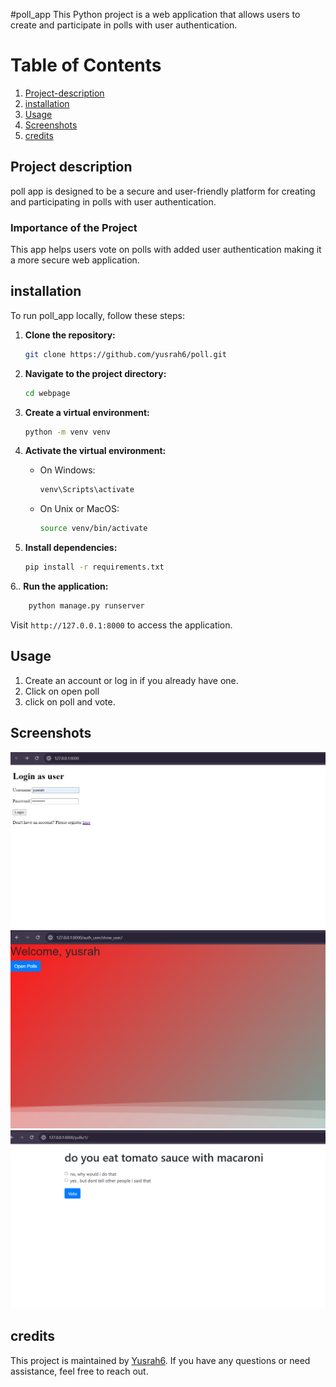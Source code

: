 #poll_app
This Python project is a web application that allows users to create and participate in polls with user authentication.

# Table of Contents

1. [Project-description](#Project-description)
2. [installation](#installation)
3. [Usage](#Usage)
4. [Screenshots](#Screenshots)
5. [credits](#credits)
## Project description
poll app is designed to be a secure and user-friendly platform for creating and participating in polls with user authentication. 
### Importance of the Project

This app helps users vote on polls with added user authentication making it a more secure web application.

## installation
To run poll_app locally, follow these steps:
1. **Clone the repository:**

    ```bash
    git clone https://github.com/yusrah6/poll.git
    ```

2. **Navigate to the project directory:**

    ```bash
    cd webpage
    ```

3. **Create a virtual environment:**

    ```bash
    python -m venv venv
    ```

4. **Activate the virtual environment:**

    - On Windows:

        ```bash
        venv\Scripts\activate
        ```

    - On Unix or MacOS:

        ```bash
        source venv/bin/activate
        ```
5. **Install dependencies:**

    ```bash
    pip install -r requirements.txt
    ```
6.. **Run the application:**
```bash
    python manage.py runserver
```
Visit `http://127.0.0.1:8000` to access the application.
## Usage
1. Create an account or log in if you already have one.
2. Click on open poll 
3. click on poll and vote.




## Screenshots
![Screenshot 2023-11-22 181655](https://github.com/yusrah6/poll/blob/main/Screenshot%202024-02-15%20172430.png)
![Screenshot 2023-11-22 181655](https://github.com/yusrah6/poll/blob/main/Screenshot%202024-02-15%20172448.png)
![Screenshot 2023-11-22 181655](https://github.com/yusrah6/poll/blob/main/Screenshot%202024-02-15%20172525.png)
## credits
This project is maintained by [Yusrah6](https://github.com/yusrah6). If you have any questions or need assistance, feel free to reach out.
